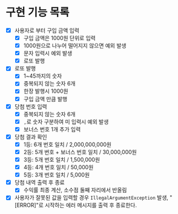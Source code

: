 # 구현 기능 목록
- [x] 사용자로 부터 구입 금액 입력
    - [x] 구입 금액은 1000원 단위로 입력
    - [x] 1000원으로 나누어 떨어지지 않으면 예외 발생
    - [x] 문자 입력시 예외 발생
    - [x] 로또 발행
- [x] 로또 발행
    - [x] 1~45까지의 숫자
    - [x] 중복되지 않는 숫자 6개
    - [x] 한장 발행시 1000원
    - [x] 구입 금액 만큼 발행
- [x] 당첨 번호 입력
    - [x] 중복되지 않는 숫자 6개
    - [x] `,`로 숫자 구분하여 미 입력시 예외 발생
    - [x] 보너스 번호 1개 추가 입력
- [x] 당첨 결과 확인
  - [x] 1등: 6개 번호 일치 / 2,000,000,000원
  - [x] 2등: 5개 번호 + 보너스 번호 일치 / 30,000,000원
  - [x] 3등: 5개 번호 일치 / 1,500,000원
  - [x] 4등: 4개 번호 일치 / 50,000원
  - [x] 5등: 3개 번호 일치 / 5,000원
- [x] 당첨 내역 출력 후 종료
    - [x] 수익률 최종 계산, 소수점 둘째 자리에서 반올림
- [x] 사용자가 잘못된 값을 입력할 경우 `IllegalArgumentException` 발생, "[ERROR]"로 시작하는 에러 메시지를 출력 후 종료한다.